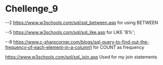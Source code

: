 # Chellenge_9

--2
https://www.w3schools.com/sql/sql_between.asp
for using BETWEEN

--5
https://www.w3schools.com/sql/sql_like.asp
for LIKE 'B%';

--8 
https://www.c-sharpcorner.com/blogs/sql-query-to-find-out-the-frequency-of-each-element-in-a-column1
for COUNT as frequency

https://www.w3schools.com/sql/sql_join.asp
Used for my join statements
